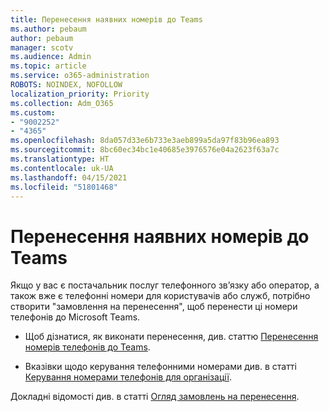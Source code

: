 ```yaml
---
title: Перенесення наявних номерів до Teams
ms.author: pebaum
author: pebaum
manager: scotv
ms.audience: Admin
ms.topic: article
ms.service: o365-administration
ROBOTS: NOINDEX, NOFOLLOW
localization_priority: Priority
ms.collection: Adm_O365
ms.custom:
- "9002252"
- "4365"
ms.openlocfilehash: 8da057d33e6b733e3aeb899a5da97f83b96ea893
ms.sourcegitcommit: 8bc60ec34bc1e40685e3976576e04a2623f63a7c
ms.translationtype: HT
ms.contentlocale: uk-UA
ms.lasthandoff: 04/15/2021
ms.locfileid: "51801468"
---
```

# <a name="port-existing-numbers-to-teams"></a>Перенесення наявних номерів до Teams

Якщо у вас є постачальник послуг телефонного зв’язку або оператор, а також вже є телефонні номери для користувачів або служб, потрібно створити "замовлення на перенесення", щоб перенести ці номери телефонів до Microsoft Teams.

- Щоб дізнатися, як виконати перенесення, див. статтю [Перенесення номерів телефонів до Teams](https://docs.microsoft.com/microsoftteams/phone-number-calling-plans/transfer-phone-numbers-to-teams). 

- Вказівки щодо керування телефонними номерами див. в статті [Керування номерами телефонів для організації](https://docs.microsoft.com/microsoftteams/manage-phone-numbers-for-your-organization/manage-phone-numbers-for-your-organization). 

Докладні відомості див. в статті [Огляд замовлень на перенесення](https://docs.microsoft.com/MicrosoftTeams/phone-number-calling-plans/port-order-overview). 
